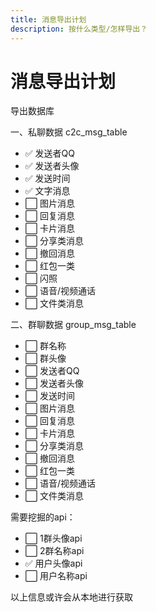 ```yaml
---
title: 消息导出计划
description: 按什么类型/怎样导出？
---
```


# 消息导出计划

导出数据库

一、私聊数据 c2c_msg_table

*   ✅ 发送者QQ
*   ✅ 发送者头像
*   ✅ 发送时间
*   ✅ 文字消息
*   ⬜ 图片消息
*   ⬜ 回复消息
*   ⬜ 卡片消息
*   ⬜ 分享类消息
*   ⬜ 撤回消息
*   ⬜ 红包一类
*   ⬜ 闪照
*   ⬜ 语音/视频通话
*   ⬜ 文件类消息



二、群聊数据 group_msg_table
*   ⬜ 群名称
*   ⬜ 群头像
*   ⬜ 发送者QQ
*   ⬜ 发送者头像
*   ⬜ 发送时间
*   ⬜ 图片消息
*   ⬜ 回复消息
*   ⬜ 卡片消息
*   ⬜ 分享类消息
*   ⬜ 撤回消息
*   ⬜ 红包一类
*   ⬜ 语音/视频通话
*   ⬜ 文件类消息

需要挖掘的api：

*   ⬜ 1群头像api
*   ⬜ 2群名称api
*   ✅ 用户头像api
*   ⬜ 用户名称api


以上信息或许会从本地进行获取
